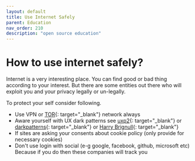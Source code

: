 ```yaml
---
layout: default
title: Use Internet Safely
parent: Education
nav_order: 210
description: "open source education"
---
```


# How to use internet safely?

Internet is a very interesting place. You can find good or bad thing according to your interest. But there are some entities out there who will exploit you and your privacy legally or un-legally.

To protect your self consider following.
* Use VPN or [TOR](https://www.torproject.org/){: target="_blank"} network always
* Aware yourself with UX dark patterns see [uxp2](https://darkpatterns.uxp2.com/){: target="_blank"} or [darkpatterns](https://darkpatterns.org/){: target="_blank"} or [Harry Brignull](https://90percentofeverything.com/){: target="_blank"}
* If sites are asking your consents about cookie policy (only provide for necessary cookies)
* Don't use login with social (e-g google, facebook, github, microsoft etc) Because if you do then these companies will track you